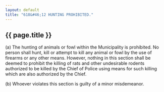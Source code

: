 ```yaml
---
layout: default 
title: "618&#46;12 HUNTING PROHIBITED."
---
```


{{ page.title }}
----------------

​(a) The hunting of animals or fowl within the Municipality is
prohibited. No person shall hunt, kill or attempt to kill any animal or
fowl by the use of firearms or any other means. However, nothing in this
section shall be deemed to prohibit the killing of rats and other
undesirable rodents authorized to be killed by the Chief of Police using
means for such killing which are also authorized by the Chief.

​(b) Whoever violates this section is guilty of a minor misdemeanor.
